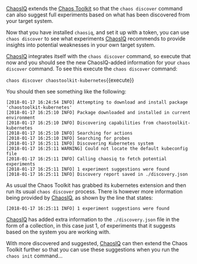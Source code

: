 [ChaosIQ](http://www.chaosiq.io/) extends the [Chaos Toolkit](http://chaostoolkit.org/) so that the `chaos discover` command can also suggest full experiments based on what has been discovered from your target system. 

Now that you have installed `chaosiq`, and set it up with a token, you can use `chaos discover` to see what experiments [ChaosIQ](http://www.chaosiq.io/) recommends to provide insights into potential weaknesses in your own target system.

[ChaosIQ](http://www.chaosiq.io/) integrates itself with the `chaos discover` command, so execute that now and you should see the new ChaosIQ-added information for your `chaos discover` command. To see this execute the `chaos discover` command:

`chaos discover chaostoolkit-kubernetes`{{execute}}

You should then see something like the following:

```
[2018-01-17 16:24:54 INFO] Attempting to download and install package 'chaostoolkit-kubernetes'
[2018-01-17 16:25:10 INFO] Package downloaded and installed in current environment
[2018-01-17 16:25:10 INFO] Discovering capabilities from chaostoolkit-kubernetes
[2018-01-17 16:25:10 INFO] Searching for actions
[2018-01-17 16:25:10 INFO] Searching for probes
[2018-01-17 16:25:11 INFO] Discovering Kubernetes system
[2018-01-17 16:25:11 WARNING] Could not locate the default kubeconfig file
[2018-01-17 16:25:11 INFO] Calling chaosiq to fetch potential experiments
[2018-01-17 16:25:11 INFO] 1 experiment suggestions were found
[2018-01-17 16:25:11 INFO] Discovery report saved in ./discovery.json
```

As usual the Chaos Toolkit has grabbed its kubernetes extension and then run its usual `chaos discover` process. There is however more information being provided by [ChaosIQ](http://www.chaosiq.io/), as shown by the line that states:

`[2018-01-17 16:25:11 INFO] 1 experiment suggestions were found`

[ChaosIQ](http://www.chaosiq.io/) has added extra information to the `./discovery.json` file in the form of a collection, in this case just 1, of experiments that it suggests based on the system you are working with.

With more discovered and suggested, [ChaosIQ](http://www.chaosiq.io/) can then extend the Chaos Toolkit further so that you can use these suggestions when you run the `chaos init` command...